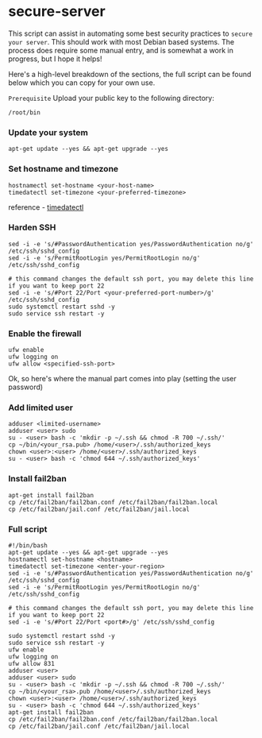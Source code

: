 # secure-server
This script can assist in automating some best security practices to `secure your server`. This should work with most Debian based systems. The process does require some manual entry, and is somewhat a work in progress, but I hope it helps!

Here's a high-level breakdown of the sections, the full script can be found below which you can copy for your own use.

`Prerequisite`
Upload your public key to the following directory:
```
/root/bin
```
### Update your system
```
apt-get update --yes && apt-get upgrade --yes
```

### Set hostname and timezone
```
hostnamectl set-hostname <your-host-name>
timedatectl set-timezone <your-preferred-timezone>
```

reference - [timedatectl](https://www.freedesktop.org/software/systemd/man/timedatectl.html#) 

### Harden SSH
```
sed -i -e 's/#PasswordAuthentication yes/PasswordAuthentication no/g' /etc/ssh/sshd_config
sed -i -e 's/PermitRootLogin yes/PermitRootLogin no/g' /etc/ssh/sshd_config

# this command changes the default ssh port, you may delete this line if you want to keep port 22
sed -i -e 's/#Port 22/Port <your-preferred-port-number>/g' /etc/ssh/sshd_config
sudo systemctl restart sshd -y
sudo service ssh restart -y
```

### Enable the firewall
```
ufw enable
ufw logging on
ufw allow <specified-ssh-port>
```

Ok, so here's where the manual part comes into play (setting the user password)


### Add limited user
```
adduser <limited-username>
adduser <user> sudo
su - <user> bash -c 'mkdir -p ~/.ssh && chmod -R 700 ~/.ssh/'
cp ~/bin/<your_rsa.pub> /home/<user>/.ssh/authorized_keys
chown <user>:<user> /home/<user>/.ssh/authorized_keys
su - <user> bash -c 'chmod 644 ~/.ssh/authorized_keys'
```

### Install fail2ban
```
apt-get install fail2ban
cp /etc/fail2ban/fail2ban.conf /etc/fail2ban/fail2ban.local
cp /etc/fail2ban/jail.conf /etc/fail2ban/jail.local
```

### Full script
```
#!/bin/bash
apt-get update --yes && apt-get upgrade --yes
hostnamectl set-hostname <hostname>
timedatectl set-timezone <enter-your-region>
sed -i -e 's/#PasswordAuthentication yes/PasswordAuthentication no/g' /etc/ssh/sshd_config
sed -i -e 's/PermitRootLogin yes/PermitRootLogin no/g' /etc/ssh/sshd_config

# this command changes the default ssh port, you may delete this line if you want to keep port 22
sed -i -e 's/#Port 22/Port <port#>/g' /etc/ssh/sshd_config

sudo systemctl restart sshd -y
sudo service ssh restart -y
ufw enable
ufw logging on
ufw allow 831
adduser <user>
adduser <user> sudo
su - <user> bash -c 'mkdir -p ~/.ssh && chmod -R 700 ~/.ssh/'
cp ~/bin/<your_rsa>.pub /home/<user>/.ssh/authorized_keys
chown <user>:<user> /home/<user>/.ssh/authorized_keys
su - <user> bash -c 'chmod 644 ~/.ssh/authorized_keys'
apt-get install fail2ban
cp /etc/fail2ban/fail2ban.conf /etc/fail2ban/fail2ban.local
cp /etc/fail2ban/jail.conf /etc/fail2ban/jail.local
```
